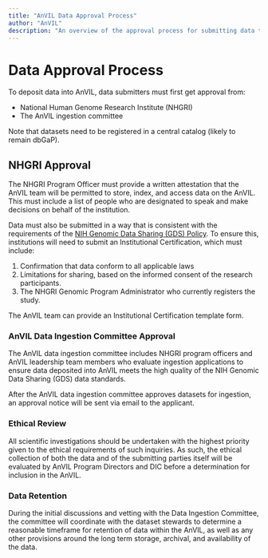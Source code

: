 ```yaml
---
title: "AnVIL Data Approval Process"
author: "AnVIL"
description: "An overview of the approval process for submitting data to AnVIL."
---
```


# Data Approval Process

To deposit data into AnVIL, data submitters must first get approval from:
- National Human Genome Research Institute (NHGRI)
- The AnVIL ingestion committee

Note that datasets need to be registered in a central catalog (likely to remain dbGaP).

## NHGRI Approval

The NHGRI Program Officer must provide a written attestation that the AnVIL team will be permitted to store, index, and access data on the AnVIL. This must include a list of people who are designated to speak and make decisions on behalf of the institution.

Data must also be submitted in a way that is consistent with the requirements of the [NIH Genomic Data Sharing (GDS) Policy](https://www.genome.gov/about-nhgri/Policies-Guidance/Genomic-Data-Sharing). To ensure this, institutions will need to submit an Institutional Certification, which must include:

1. Confirmation  that data conform to all applicable laws
2. Limitations for sharing, based on the informed consent of the research participants.
3. The NHGRI Genomic Program Administrator who currently registers the study.

The AnVIL team can provide an Institutional Certification template form.


### AnVIL Data Ingestion Committee Approval

The AnVIL data ingestion committee includes NHGRI program officers and AnVIL leadership team members who evaluate ingestion applications to ensure data deposited into AnVIL meets the high quality of the  NIH Genomic Data Sharing (GDS) data standards.

After the AnVIL data ingestion committee approves datasets for ingestion, an approval notice will be sent via email to the applicant.

### Ethical Review

All scientific investigations should be undertaken with the highest priority given to the ethical requirements of such inquiries. As such, the ethical collection of both the data and of the submitting parties itself will be evaluated by AnVIL Program Directors and DIC before a determination for inclusion in the AnVIL.    

### Data Retention

During the initial discussions and vetting with the Data Ingestion Committee, the committee will coordinate with the dataset stewards to determine a reasonable timeframe for retention of data within the AnVIL, as well as any other provisions around the long term storage, archival, and availability of the data.
